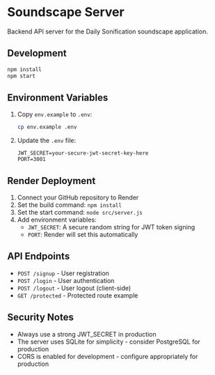 # Soundscape Server

Backend API server for the Daily Sonification soundscape application.

## Development

```bash
npm install
npm start
```

## Environment Variables

1. Copy `env.example` to `.env`:
   ```bash
   cp env.example .env
   ```

2. Update the `.env` file:
   ```
   JWT_SECRET=your-secure-jwt-secret-key-here
   PORT=3001
   ```

## Render Deployment

1. Connect your GitHub repository to Render
2. Set the build command: `npm install`
3. Set the start command: `node src/server.js`
4. Add environment variables:
   - `JWT_SECRET`: A secure random string for JWT token signing
   - `PORT`: Render will set this automatically

## API Endpoints

- `POST /signup` - User registration
- `POST /login` - User authentication
- `POST /logout` - User logout (client-side)
- `GET /protected` - Protected route example

## Security Notes

- Always use a strong JWT_SECRET in production
- The server uses SQLite for simplicity - consider PostgreSQL for production
- CORS is enabled for development - configure appropriately for production 